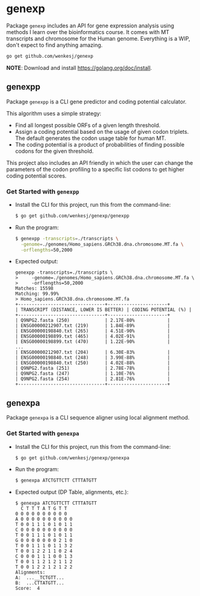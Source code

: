 # genexp

Package `genexp` includes an API for gene expression analysis using methods I
learn over the bioinformatics course. It comes with MT transcripts and
chromosome for the Human genome. Everything is a WIP, don't expect to find
anything amazing.

```sh
go get github.com/wenkesj/genexp
```

**NOTE**: Download and install <https://golang.org/doc/install>.

## genexpp

Package `genexpp` is a CLI gene predictor and coding potential calculator.

This algorithm uses a simple strategy:
+ Find all longest possible ORFs of a given length threshold.
+ Assign a coding potential based on the usage of given codon triplets. The
  default generates the codon usage table for human MT.
+ The coding potential is a product of probabilities of finding possible codons
  for the given threshold.

This project also includes an API friendly in which the user can change the
parameters of the codon profiling to a specific list codons to get higher coding
potential scores.

### Get Started with `genexpp`

- Install the CLI for this project, run this from the command-line:
  ```sh
  $ go get github.com/wenkesj/genexp/genexpp
  ```

- Run the program:
  ```sh
  $ genexpp -transcripts=./transcripts \
    -genome=./genomes/Homo_sapiens.GRCh38.dna.chromosome.MT.fa \
    -orflengths=50,2000
  ```

- Expected output:
  ```
  genexpp -transcripts=./transcripts \
  >     -genome=./genomes/Homo_sapiens.GRCh38.dna.chromosome.MT.fa \
  >     -orflengths=50,2000
  Matches: 15598
  Matching: 99.99%
  > Homo_sapiens.GRCh38.dna.chromosome.MT.fa
  +--------------------------------+----------------------+
  | TRANSCRIPT (DISTANCE, LOWER IS BETTER) | CODING POTENTIAL (%) |
  +--------------------------------+----------------------+
  | Q9NPG2.fasta (250)             | 2.17E-80%            |
  | ENSG00000212907.txt (219)      | 1.84E-89%            |
  | ENSG00000198840.txt (265)      | 4.51E-90%            |
  | ENSG00000198899.txt (465)      | 4.02E-91%            |
  | ENSG00000198899.txt (470)      | 1.22E-90%            |
  ...
  | ENSG00000212907.txt (204)      | 6.30E-83%            |
  | ENSG00000198840.txt (248)      | 3.99E-88%            |
  | ENSG00000198840.txt (250)      | 4.02E-88%            |
  | Q9NPG2.fasta (251)             | 2.78E-78%            |
  | Q9NPG2.fasta (247)             | 1.10E-76%            |
  | Q9NPG2.fasta (254)             | 2.81E-76%            |
  +--------------------------------+----------------------+
  ```

## genexpa

Package `genexpa` is a CLI sequence aligner using local alignment method.

### Get Started with `genexpa`
- Install the CLI for this project, run this from the command-line:
  ```sh
  $ go get github.com/wenkesj/genexp/genexpa
  ```

- Run the program:
  ```sh
  $ genexpa ATCTGTTCTT CTTTATGTT
  ```

- Expected output (DP Table, alignments, etc.):
  ```
  $ genexpa ATCTGTTCTT CTTTATGTT
    C T T T A T G T T
  0 0 0 0 0 0 0 0 0 0
  A 0 0 0 0 0 0 0 0 0 0
  T 0 0 1 1 1 0 1 0 1 1
  C 0 0 0 0 0 0 0 0 0 0
  T 0 0 1 1 1 0 1 0 1 1
  G 0 0 0 0 0 0 0 2 1 0
  T 0 0 1 1 1 0 1 1 3 2
  T 0 0 1 2 2 1 1 0 2 4
  C 0 0 0 1 1 1 0 0 1 3
  T 0 0 1 1 2 1 2 1 1 2
  T 0 0 1 2 2 1 2 1 2 2
  Alignments:
  A:  ...__TCTGTT...
  B:  ...CTTATGTT...
  Score:  4
  ```
